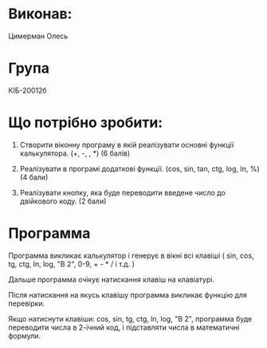 # Виконав: 
Цимерман Олесь
# Група 
КІБ-20012б

# Що потрібно зробити:

1. Створити віконну програму в якій реалізувати основні функції
калькулятора.
(+, -, \, *) (6 балів)

2. Реалізувати в програмі додаткові функції.
(cos, sin, tan, ctg, log, ln, %) (4 бали)

3. Реалізувати кнопку, яка буде переводити введене число до двійкового
коду. (2 бали)

# Программа

Программа викликає калькулятор і генерує в вікні всі клавіші ( sin, cos, tg, ctg, ln, log, "В 2", 0-9, + - * / і т.д. )

Дальше программа очікує натискання клавіш на клавіатурі.

Після натискання на якусь клавішу программа викликає функцію для перевірки.

Якщо натиснути клавіши: cos, sin, tg, ctg, ln, log, "В 2", программа буде переводити числа в 2-їчний код, і підставляти числа в математичні формули.
